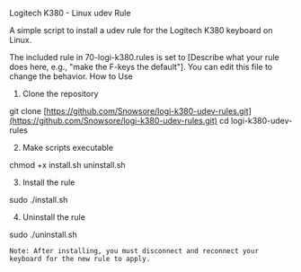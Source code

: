 Logitech K380 - Linux udev Rule

A simple script to install a udev rule for the Logitech K380 keyboard on Linux.

The included rule in 70-logi-k380.rules is set to [Describe what your rule does here, e.g., "make the F-keys the default"]. You can edit this file to change the behavior.
How to Use

1. Clone the repository

git clone [https://github.com/Snowsore/logi-k380-udev-rules.git](https://github.com/Snowsore/logi-k380-udev-rules.git)
cd logi-k380-udev-rules

2. Make scripts executable

chmod +x install.sh uninstall.sh

3. Install the rule

sudo ./install.sh

4. Uninstall the rule

sudo ./uninstall.sh

    Note: After installing, you must disconnect and reconnect your keyboard for the new rule to apply.
